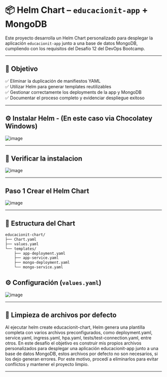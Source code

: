 # 📦 Helm Chart – `educacionit-app` + MongoDB

Este proyecto desarrolla un Helm Chart personalizado para desplegar la aplicación `educacionit-app` junto a una base de datos MongoDB, cumpliendo con los requisitos del Desafío 12 del DevOps Bootcamp.

---

## 🎯 Objetivo

✅ Eliminar la duplicación de manifiestos YAML  
✅ Utilizar Helm para generar templates reutilizables  
✅ Gestionar correctamente los deployments de la app y MongoDB  
✅ Documentar el proceso completo y evidenciar despliegue exitoso  

---

## ⚙️ Instalar Helm - (En este caso via Chocolatey Windows)

![image](https://github.com/user-attachments/assets/46cd76f1-b298-4549-8206-1e84ed29652b)

---

## 🔎 Verificar la instalacion 

![image](https://github.com/user-attachments/assets/8171b206-a5f3-4b89-8914-823ea95a5051)

---

## Paso 1 Crear el Helm Chart

![image](https://github.com/user-attachments/assets/c35d1c55-4056-4c84-93b3-63e6877aeb7b)

---

## 🧱 Estructura del Chart

```bash
educacionit-chart/
├── Chart.yaml
├── values.yaml
└── templates/
    ├── app-deployment.yaml
    ├── app-service.yaml
    ├── mongo-deployment.yaml
    └── mongo-service.yaml
```
## ⚙️ Configuración (`values.yaml`)

![image](https://github.com/user-attachments/assets/07967101-2a36-409e-82bf-97708660236c)

---

## 🧹 Limpieza de archivos por defecto

Al ejecutar helm create educacionit-chart, Helm genera una plantilla completa con varios archivos preconfigurados, como deployment.yaml, service.yaml, ingress.yaml, hpa.yaml, tests/test-connection.yaml, entre otros.
En este desafío el objetivo es construir mis propios archivos personalizados para desplegar una aplicación educacionit-app junto a una base de datos MongoDB, estos archivos por defecto no son necesarios, si los dejo generan errores.
Por este motivo, procedí a eliminarlos para evitar conflictos y mantener el proyecto limpio.

---


